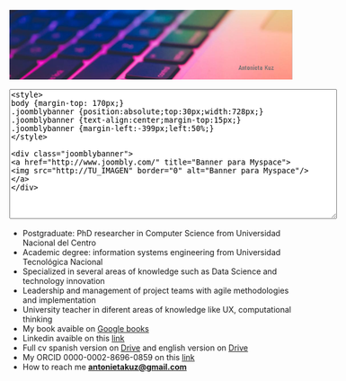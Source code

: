 
![](assets/portada.png)

<textarea rows="15" cols="70">
<style>
body {margin-top: 170px;}
.joomblybanner {position:absolute;top:30px;width:728px;}
.joomblybanner {text-align:center;margin-top:15px;}
.joomblybanner {margin-left:-399px;left:50%;}
</style>
<div class="joomblybanner">
<a href="http://www.joombly.com/" title="Banner para Myspace">
<img src="http://TU_IMAGEN" border="0" alt="Banner para Myspace"/>
</a>
</div> 
</textarea>

- Postgraduate: PhD researcher in Computer Science from Universidad Nacional del Centro
- Academic degree: information systems engineering from Universidad Tecnológica Nacional
- Specialized in several areas of knowledge such as Data Science and technology innovation
- Leadership and management of project teams with agile methodologies and implementation
- University teacher in diferent areas of knowledge like UX, computational thinking
- My book avaible on [Google books](https://https://books.google.com.ar/books?id=G9qLDwAAQBAJ&printsec=frontcover&redir_esc=y#v=onepage&q&f=false)
- Linkedin avaible on this [link](https://https://www.linkedin.com/in/antonietakuz/)
- Full cv spanish version on [Drive](https://drive.google.com/file/d/1Oe5UghHAvsJVB5T2Rt_oNiVhX7XRuLsG/view?usp=share_link) and english version on [Drive](https://drive.google.com/file/d/1g3FkLa1Sx6iXqRt2ne20HdjjHHaGktLw/view?usp=share_link)
- My ORCID 0000-0002-8696-0859 on this [link](https://orcid.org/0000-0002-8696-0859)
- How to reach me **antonietakuz@gmail.com**


